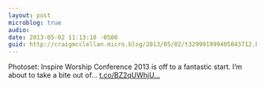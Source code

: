 ```yaml
---
layout: post
microblog: true
audio: 
date: 2013-05-02 11:13:18 -0500
guid: http://craigmcclellan.micro.blog/2013/05/02/t329991999405043712.html
---
```

Photoset: Inspire Worship Conference 2013 is off to a fantastic start. I’m about to take a bite out of... [t.co/BZ2qUWhjU...](http://t.co/BZ2qUWhjUp)
